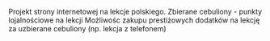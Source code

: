 Projekt strony internetowej na lekcje polskiego.
Zbierane cebuliony - punkty lojalnościowe na lekcji
Możliwośc zakupu prestiżowych dodatków na lekcję za uzbierane cebuliony (np. lekcja z telefonem)
